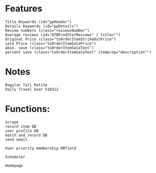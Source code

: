 # Features
    Title Keywords (id="ppHeader")
    Details Keywords (id="ppDetails")
    Review numbers (class="reviewsNumber")
    Average reviews (id="ATBProdStarReviews" | title="")
    Original Price (class="toOrderItemStrikeOutPrice")
    sale Price (class="toOrderItemSalePrice")
    abso. save (class="toOrderItemSaleText")
    percent save (class="toOrderItemSaleText" itemprop="description"")

# Notes
    Regular Tall Petite
    Daily Travel Gear 510312
    
# Functions:
	Scrape
	record item DB
	user profile DB
	match and record DB
	send email
	
	User priority membership DBfield
	
	Scheduler
	
	Homepage